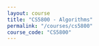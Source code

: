 ```yaml
---
layout: course
title: "CS5800 - Algorithms"
permalink: "/courses/cs5800"
course_code: "CS5800"
---
```


<!-- {% for course in site.data.courses %}
  {% if course.code == "CS5800" %}
  {{ course | jsonify }}
  {% endif %}
  {% endfor %} -->